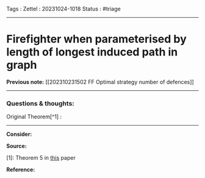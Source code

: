 Tags :
Zettel :  20231024-1018
Status : #triage 

-----

# Firefighter when parameterised by length of longest induced path in graph

**Previous note:** [[202310231502 FF Optimal strategy number of defences]]

-----

### Questions & thoughts:

Original Theorem[^1] : 

-----
 
**Consider:**


**Source:** 

[1]: Theorem 5 in [this](https://doi.org/10.1016/j.tcs.2015.11.024) paper


**Reference:** 
